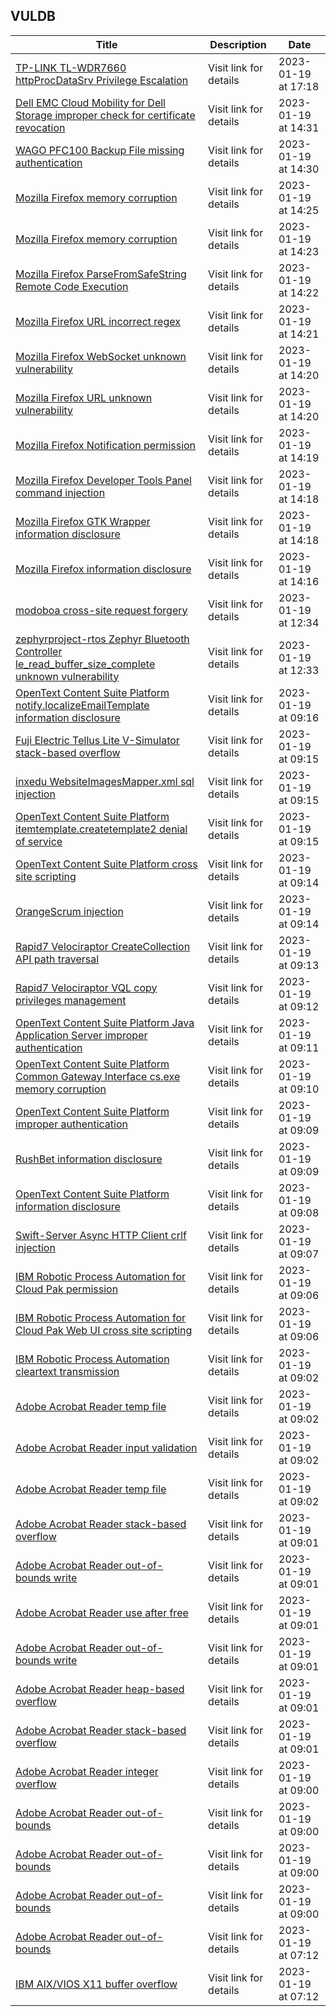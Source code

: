 ## VULDB
|Title|Description|Date|
|---|---|---|
| [TP-LINK TL-WDR7660 httpProcDataSrv Privilege Escalation](https://vuldb.com/?id.218998) | Visit link for details | 2023-01-19 at 17:18 |
| [Dell EMC Cloud Mobility for Dell Storage improper check for certificate revocation](https://vuldb.com/?id.218997) | Visit link for details | 2023-01-19 at 14:31 |
| [WAGO PFC100 Backup File missing authentication](https://vuldb.com/?id.218996) | Visit link for details | 2023-01-19 at 14:30 |
| [Mozilla Firefox memory corruption](https://vuldb.com/?id.218995) | Visit link for details | 2023-01-19 at 14:25 |
| [Mozilla Firefox memory corruption](https://vuldb.com/?id.218994) | Visit link for details | 2023-01-19 at 14:23 |
| [Mozilla Firefox ParseFromSafeString Remote Code Execution](https://vuldb.com/?id.218993) | Visit link for details | 2023-01-19 at 14:22 |
| [Mozilla Firefox URL incorrect regex](https://vuldb.com/?id.218992) | Visit link for details | 2023-01-19 at 14:21 |
| [Mozilla Firefox WebSocket unknown vulnerability](https://vuldb.com/?id.218991) | Visit link for details | 2023-01-19 at 14:20 |
| [Mozilla Firefox URL unknown vulnerability](https://vuldb.com/?id.218990) | Visit link for details | 2023-01-19 at 14:20 |
| [Mozilla Firefox Notification permission](https://vuldb.com/?id.218989) | Visit link for details | 2023-01-19 at 14:19 |
| [Mozilla Firefox Developer Tools Panel command injection](https://vuldb.com/?id.218988) | Visit link for details | 2023-01-19 at 14:18 |
| [Mozilla Firefox GTK Wrapper information disclosure](https://vuldb.com/?id.218987) | Visit link for details | 2023-01-19 at 14:18 |
| [Mozilla Firefox information disclosure](https://vuldb.com/?id.218986) | Visit link for details | 2023-01-19 at 14:16 |
| [modoboa cross-site request forgery](https://vuldb.com/?id.218985) | Visit link for details | 2023-01-19 at 12:34 |
| [zephyrproject-rtos Zephyr Bluetooth Controller le_read_buffer_size_complete unknown vulnerability](https://vuldb.com/?id.218984) | Visit link for details | 2023-01-19 at 12:33 |
| [OpenText Content Suite Platform notify.localizeEmailTemplate information disclosure](https://vuldb.com/?id.218983) | Visit link for details | 2023-01-19 at 09:16 |
| [Fuji Electric Tellus Lite V-Simulator stack-based overflow](https://vuldb.com/?id.218982) | Visit link for details | 2023-01-19 at 09:15 |
| [inxedu WebsiteImagesMapper.xml sql injection](https://vuldb.com/?id.218981) | Visit link for details | 2023-01-19 at 09:15 |
| [OpenText Content Suite Platform itemtemplate.createtemplate2 denial of service](https://vuldb.com/?id.218980) | Visit link for details | 2023-01-19 at 09:15 |
| [OpenText Content Suite Platform cross site scripting](https://vuldb.com/?id.218979) | Visit link for details | 2023-01-19 at 09:14 |
| [OrangeScrum injection](https://vuldb.com/?id.218978) | Visit link for details | 2023-01-19 at 09:14 |
| [Rapid7 Velociraptor CreateCollection API path traversal](https://vuldb.com/?id.218977) | Visit link for details | 2023-01-19 at 09:13 |
| [Rapid7 Velociraptor VQL copy privileges management](https://vuldb.com/?id.218976) | Visit link for details | 2023-01-19 at 09:12 |
| [OpenText Content Suite Platform Java Application Server improper authentication](https://vuldb.com/?id.218975) | Visit link for details | 2023-01-19 at 09:11 |
| [OpenText Content Suite Platform Common Gateway Interface cs.exe memory corruption](https://vuldb.com/?id.218974) | Visit link for details | 2023-01-19 at 09:10 |
| [OpenText Content Suite Platform improper authentication](https://vuldb.com/?id.218973) | Visit link for details | 2023-01-19 at 09:09 |
| [RushBet information disclosure](https://vuldb.com/?id.218972) | Visit link for details | 2023-01-19 at 09:09 |
| [OpenText Content Suite Platform information disclosure](https://vuldb.com/?id.218971) | Visit link for details | 2023-01-19 at 09:08 |
| [Swift-Server Async HTTP Client crlf injection](https://vuldb.com/?id.218970) | Visit link for details | 2023-01-19 at 09:07 |
| [IBM Robotic Process Automation for Cloud Pak permission](https://vuldb.com/?id.218969) | Visit link for details | 2023-01-19 at 09:06 |
| [IBM Robotic Process Automation for Cloud Pak Web UI cross site scripting](https://vuldb.com/?id.218968) | Visit link for details | 2023-01-19 at 09:06 |
| [IBM Robotic Process Automation cleartext transmission](https://vuldb.com/?id.218967) | Visit link for details | 2023-01-19 at 09:02 |
| [Adobe Acrobat Reader temp file](https://vuldb.com/?id.218966) | Visit link for details | 2023-01-19 at 09:02 |
| [Adobe Acrobat Reader input validation](https://vuldb.com/?id.218965) | Visit link for details | 2023-01-19 at 09:02 |
| [Adobe Acrobat Reader temp file](https://vuldb.com/?id.218964) | Visit link for details | 2023-01-19 at 09:02 |
| [Adobe Acrobat Reader stack-based overflow](https://vuldb.com/?id.218963) | Visit link for details | 2023-01-19 at 09:01 |
| [Adobe Acrobat Reader out-of-bounds write](https://vuldb.com/?id.218962) | Visit link for details | 2023-01-19 at 09:01 |
| [Adobe Acrobat Reader use after free](https://vuldb.com/?id.218961) | Visit link for details | 2023-01-19 at 09:01 |
| [Adobe Acrobat Reader out-of-bounds write](https://vuldb.com/?id.218960) | Visit link for details | 2023-01-19 at 09:01 |
| [Adobe Acrobat Reader heap-based overflow](https://vuldb.com/?id.218959) | Visit link for details | 2023-01-19 at 09:01 |
| [Adobe Acrobat Reader stack-based overflow](https://vuldb.com/?id.218958) | Visit link for details | 2023-01-19 at 09:01 |
| [Adobe Acrobat Reader integer overflow](https://vuldb.com/?id.218957) | Visit link for details | 2023-01-19 at 09:00 |
| [Adobe Acrobat Reader out-of-bounds](https://vuldb.com/?id.218956) | Visit link for details | 2023-01-19 at 09:00 |
| [Adobe Acrobat Reader out-of-bounds](https://vuldb.com/?id.218955) | Visit link for details | 2023-01-19 at 09:00 |
| [Adobe Acrobat Reader out-of-bounds](https://vuldb.com/?id.218954) | Visit link for details | 2023-01-19 at 09:00 |
| [Adobe Acrobat Reader out-of-bounds](https://vuldb.com/?id.218953) | Visit link for details | 2023-01-19 at 07:12 |
| [IBM AIX/VIOS X11 buffer overflow](https://vuldb.com/?id.218952) | Visit link for details | 2023-01-19 at 07:12 |

